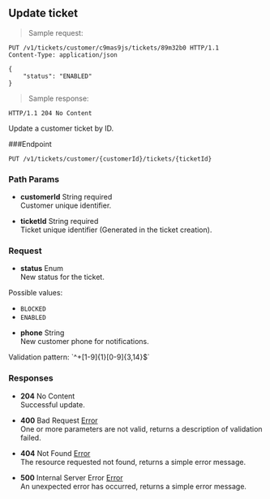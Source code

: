 
## Update ticket

> Sample request:

```http
PUT /v1/tickets/customer/c9mas9js/tickets/89m32b0 HTTP/1.1
Content-Type: application/json

{
    "status": "ENABLED"
}
```

> Sample response:

```http
HTTP/1.1 204 No Content
```

Update a customer ticket by ID.

###Endpoint

`PUT /v1/tickets/customer/{customerId}/tickets/{ticketId}`

### Path Params

* **customerId** <span class="param-type">String</span> <span class="required-param">required</span><br>
Customer unique identifier.

* **ticketId** <span class="param-type">String</span> <span class="required-param">required</span><br>
Ticket unique identifier (Generated in the ticket creation).

### Request

* **status** <span class="param-type">Enum</span><br>
New status for the ticket.
<p>
    <span class="param-condition">Possible values:</span>  
    <ul>
        <li><code>BLOCKED</code></li>
        <li><code>ENABLED</code></li>
    </ul>
</p>

* **phone** <span class="param-type">String</span><br>
New customer phone for notifications.
<p>
    <span class="param-condition">Validation pattern:</span> `^+[1-9]{1}[0-9]{3,14}$`
</p>

### Responses

* **204** <span class="verb-description">No Content</span><br>
Successful update.

* **400** <span class="verb-description">Bad Request</span> <span class="param-type">[Error](#error)</span><br>
One or more parameters are not valid, returns a description of validation failed.

* **404** <span class="verb-description">Not Found</span> <span class="param-type">[Error](#error)</span><br>
The resource requested not found, returns a simple error message.

* **500** <span class="verb-description">Internal Server Error</span> <span class="param-type">[Error](#error)</span><br>
An unexpected error has occurred, returns a simple error message.
